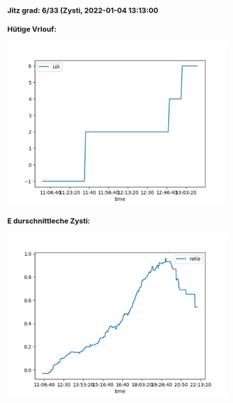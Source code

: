 ### Jitz grad: 6/33 (Zysti, 2022-01-04 13:13:00

### Hütige Vrlouf:
![Graph](Today.png)

### E durschnittleche Zysti:
![Graph](Zysti.png)